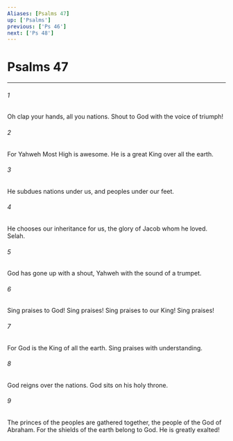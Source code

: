 ```yaml
---
Aliases: [Psalms 47]
up: ['Psalms']
previous: ['Ps 46']
next: ['Ps 48']
---
```

# Psalms 47
***





###### 1 

Oh clap your hands, all you nations. Shout to God with the voice of triumph! 



###### 2 

For Yahweh Most High is awesome. He is a great King over all the earth. 



###### 3 

He subdues nations under us, and peoples under our feet. 



###### 4 

He chooses our inheritance for us, the glory of Jacob whom he loved. Selah. 



###### 5 

God has gone up with a shout, Yahweh with the sound of a trumpet. 



###### 6 

Sing praises to God! Sing praises! Sing praises to our King! Sing praises! 



###### 7 

For God is the King of all the earth. Sing praises with understanding. 



###### 8 

God reigns over the nations. God sits on his holy throne. 



###### 9 

The princes of the peoples are gathered together, the people of the God of Abraham. For the shields of the earth belong to God. He is greatly exalted!
